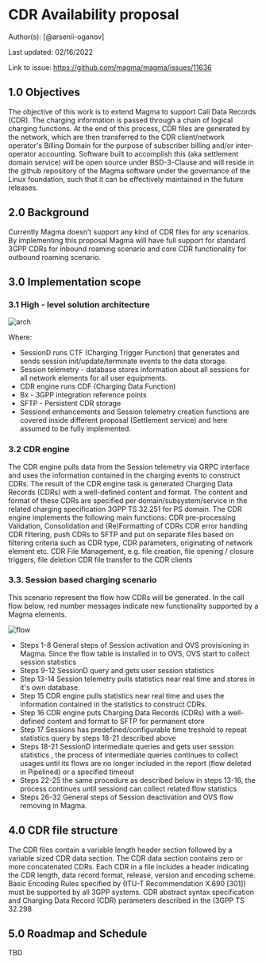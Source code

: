 # CDR Availability proposal

Author(s): [@arsenii-oganov]

Last updated: 02/16/2022

Link to issue: <https://github.com/magma/magma/issues/11636>

## 1.0 Objectives

The objective of this work is to extend Magma to support Call Data Records (CDR). The charging information is passed through a chain of logical charging functions. At the end of this process, CDR files are generated by the network, which are then transferred to the CDR client/network operator's Billing Domain for the purpose of subscriber billing and/or inter-operator accounting.
Software built to accomplish this (aka settlement domain service) will be open source under BSD-3-Clause and will reside in the github repository of the Magma software under the governance of the Linux foundation, such that it can be effectively maintained in the future releases.

## 2.0 Background

Currently Magma doesn’t support any kind of CDR files for any scenarios. By implementing this proposal Magma will have full support for standard 3GPP CDRs for inbound roaming scenario and core CDR functionality for outbound roaming scenario.

## 3.0 Implementation scope

### 3.1 High - level solution architecture

![arch](https://user-images.githubusercontent.com/93994458/154291563-b1897e7e-9c3d-45fb-9ea9-ccd3c2c73ad0.png)

Where:

- SessionD runs CTF (Charging Trigger Function) that generates and sends session init/update/terminate events to the data storage.
- Session telemetry - database stores information about all sessions for all network elements for all user equipments.
- CDR engine runs CDF (Charging Data Function)
- Bx - 3GPP integration reference points
- SFTP - Persistent CDR storage
- Sessiond enhancements and Session telemetry creation functions are covered inside different proposal (Settlement service) and here assumed to be fully implemented.

### 3.2 CDR engine

The CDR engine pulls data from the Session telemetry  via GRPC interface and uses the information contained in the charging events to construct CDRs. The result of the CDR engine task is generated Charging Data Records (CDRs) with a well-defined content and format. The content and format of these CDRs are specified per domain/subsystem/service in the related charging specification 3GPP TS 32.251 for PS domain. The CDR engine implements the following main functions:
CDR pre-processing
Validation, Consolidation and (Re)Formatting of CDRs
CDR error handling
CDR filtering, push CDRs to SFTP and put on separate files based on filtering criteria such as CDR type, CDR parameters, originating of network element etc.
CDR File Management, e.g. file creation, file opening / closure triggers, file deletion
CDR file transfer to the CDR clients

### 3.3. Session based charging scenario

This scenario represent the flow how CDRs will be generated.
In the call flow below, red number messages indicate new functionality supported by a Magma elements.

![flow](https://user-images.githubusercontent.com/93994458/154293187-af67e937-70a5-4a1c-9805-3e35b0c85964.png)

- Steps 1-8 General steps of Session activation and OVS provisioning in Magma. Since the flow table is installed in to OVS, OVS start to collect session statistics
- Steps 9-12 SessionD query and gets user session statistics
- Step 13-14 Session telemetry pulls statistics near real time and stores in it's own database.
- Step 15 CDR engine pulls statistics near real time and uses the information contained in the statistics to construct CDRs.
- Step 16 CDR engine puts Charging Data Records (CDRs) with a well-defined content and format to SFTP for permanent store
- Step 17 Sessions has predefined/configurable time treshold to repeat statistics query by steps 18-21 described above
- Steps 18-21 SessionD intermediate queries and gets user session statistics , the process of intermediate queries continues to collect usages until its flows are no longer included in the report (flow deleted in Pipelined) or a specified timeout
- Steps 22-25 the same procedure as described below in steps 13-16, the process continues until sessiond can collect related flow statistics
- Steps 26-32 General steps of Session deactivation and OVS flow removing in Magma.

## 4.0 CDR file structure

The CDR files contain a variable length header section followed by a variable sized CDR data section.
The CDR data section contains zero or more concatenated CDRs.
Each CDR in a file includes a header indicating the CDR length, data record format, release, version and encoding scheme. Basic Encoding Rules specified by (ITU-T Recommendation X.690 [301]) must be supported by all 3GPP systems.
CDR abstract syntax specification and Charging Data Record (CDR) parameters described in the (3GPP TS 32.298

## 5.0 Roadmap and Schedule

TBD
